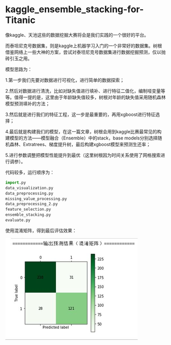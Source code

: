 # kaggle_ensemble_stacking-for-Titanic

像kaggle、天池这些的数据挖掘大赛将会是我们实践的一个很好的平台。

而泰坦尼克号数据集，则是kaggle上机器学习入门的一个非常好的数据集。树根借鉴网络上一些大神的方案，尝试对泰坦尼克号数据集进行数据挖掘预测，仅以抛砖引玉之用。

模型思路为：

1.第一步我们先要对数据进行可视化，进行简单的数据探索；

2.然后对数据进行清洗，比如对缺失值进行填补、进行特征二值化，编制哑变量等等。值得一提的是，这里由于年龄缺失值较多，树根对年龄的缺失值采用随机森林模型预测填补的方法；

3.然后就是进行我们的特征工程，这一步是最重要的，再用xgboost进行特征选择；

4.最后就是构建我们的模型，在这一篇文章，树根会用到kaggle比赛最常见的构建模型的方法——模型融合（Ensemble）中的stack，base models分别选择随机森林、Extratrees、梯度提升树，最后构建xgboost模型来预测生还率；

5.进行参数调整把模型性能提升到最优（这里树根因为时间关系使用了网格搜索进行调参）。

代码较多，运行顺序为：

```python
import.py
data_visualization.py
data_preprocessing.py
missing_value_processing.py
data_preprocessing_2.py
feature_selection.py
ensemble_stacking.py
evaluate.py
```

使用混淆矩阵，得到最后评估效果：

![image](https://github.com/chenyeroot/kaggle_ensemble_stacking-for-Titanic/blob/master/picture/picture/%E6%B7%B7%E6%B7%86%E7%9F%A9%E9%98%B5%E7%BB%93%E6%9E%9C.jpg)
